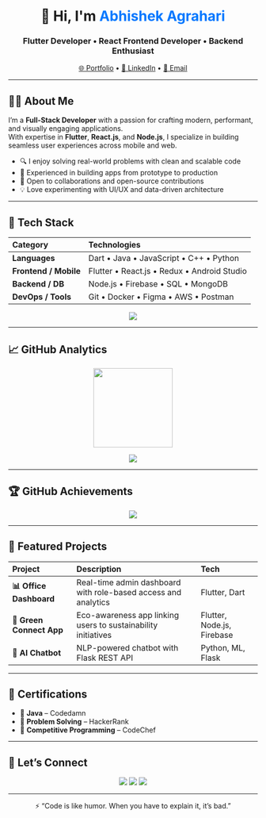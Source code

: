 <h1 align="center">👋 Hi, I'm <span style="color:#0078FF;">Abhishek Agrahari</span></h1>
<h3 align="center">Flutter Developer • React Frontend Developer • Backend Enthusiast</h3>

<p align="center">
  <a href="https://abhishek-agrahari-portfolio.vercel.app" target="_blank">🌐 Portfolio</a> • 
  <a href="https://www.linkedin.com/in/abhishek-agrahari22" target="_blank">💼 LinkedIn</a> • 
  <a href="mailto:abhishekagrahari22@gmail.com">📧 Email</a>
</p>

---

## 🧑‍💻 About Me

I’m a **Full-Stack Developer** with a passion for crafting modern, performant, and visually engaging applications.  
With expertise in **Flutter**, **React.js**, and **Node.js**, I specialize in building seamless user experiences across mobile and web.

- 🔍 I enjoy solving real-world problems with clean and scalable code  
- 🚀 Experienced in building apps from prototype to production  
- 🤝 Open to collaborations and open-source contributions  
- 💡 Love experimenting with UI/UX and data-driven architecture  

---

## 🧠 Tech Stack

| Category | Technologies |
|:----------|:-------------|
| **Languages** | Dart • Java • JavaScript • C++ • Python |
| **Frontend / Mobile** | Flutter • React.js • Redux • Android Studio |
| **Backend / DB** | Node.js • Firebase • SQL • MongoDB |
| **DevOps / Tools** | Git • Docker • Figma • AWS • Postman |

<p align="center">
  <img src="https://skillicons.dev/icons?i=flutter,react,nodejs,firebase,java,javascript,python,git,docker,figma,aws,mongodb" />
</p>

---

## 📈 GitHub Analytics

<p align="center">
  <img height="160em" src="https://streak-stats.demolab.com?user=AbhishekAgrahari22&theme=tokyonight&hide_border=true" />
</p>

<p align="center">
  <img src="https://github-readme-activity-graph.vercel.app/graph?username=AbhishekAgrahari22&theme=tokyo-night&area=true&hide_border=true" />
</p>

---

## 🏆 GitHub Achievements

<p align="center">
  <img src="https://github-profile-trophy.vercel.app/?username=AbhishekAgrahari22&theme=tokyonight&margin-w=10&no-frame=true" />
</p>

---

## 🚀 Featured Projects

| Project | Description | Tech |
|:--------|:-------------|:----|
| **📊 Office Dashboard** | Real-time admin dashboard with role-based access and analytics | Flutter, Dart |
| **🌱 Green Connect App** | Eco-awareness app linking users to sustainability initiatives | Flutter, Node.js, Firebase |
| **🤖 AI Chatbot** | NLP-powered chatbot with Flask REST API | Python, ML, Flask |

---

## 🧾 Certifications

- 🥇 **Java** – Codedamn  
- 🧩 **Problem Solving** – HackerRank  
- 🏅 **Competitive Programming** – CodeChef  

---

## 💬 Let’s Connect

<p align="center">
  <a href="https://abhishek-agrahari-portfolio.vercel.app" target="_blank"><img src="https://img.shields.io/badge/Portfolio-000000?style=for-the-badge&logo=vercel&logoColor=white" /></a>
  <a href="https://www.linkedin.com/in/abhishek-agrahari22" target="_blank"><img src="https://img.shields.io/badge/LinkedIn-0A66C2?style=for-the-badge&logo=linkedin&logoColor=white" /></a>
  <a href="mailto:abhishekagrahari22@gmail.com"><img src="https://img.shields.io/badge/Email-D14836?style=for-the-badge&logo=gmail&logoColor=white" /></a>
</p>

---

<p align="center">⚡ “Code is like humor. When you have to explain it, it’s bad.”</p>
